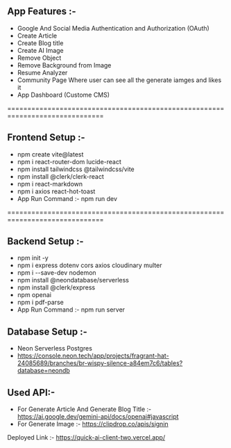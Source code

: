 ## App Features :-
- Google And Social Media Authentication and Authorization (OAuth)
- Create Article
- Create Blog title
- Create AI Image 
- Remove Object
- Remove Background from Image
- Resume Analyzer
- Community Page Where user can see all the generate iamges and likes it
- App Dashboard (Custome CMS)

==============================================================================
## Frontend Setup :-
- npm create vite@latest
- npm i react-router-dom lucide-react
- npm install tailwindcss @tailwindcss/vite
- npm install @clerk/clerk-react
- npm i react-markdown
- npm i axios react-hot-toast
- App Run Command :- npm run dev


==============================================================================
## Backend Setup :-
- npm init -y
- npm i express dotenv cors axios cloudinary multer
- npm i --save-dev nodemon
- npm install @neondatabase/serverless
- npm install @clerk/express
- npm openai
- npm i pdf-parse
- App Run Command :- npm run server

## Database Setup :-
- Neon Serverless Postgres
- https://console.neon.tech/app/projects/fragrant-hat-24085689/branches/br-wispy-silence-a84em7c6/tables?database=neondb

## Used API:-
- For Generate Article And Generate Blog Title  :- https://ai.google.dev/gemini-api/docs/openai#javascript
- For Generate Image :- https://clipdrop.co/apis/signin


Deployed Link :-
https://quick-ai-client-two.vercel.app/